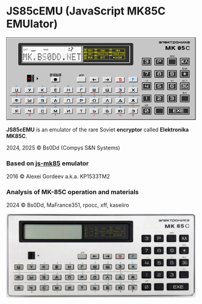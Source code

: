 # JS85cEMU (JavaScript MK85C EMUlator)

![JS85](https://raw.githubusercontent.com/Bs0Dd/JS85cEMU/master/bitmaps/js85c.png)

**JS85cEMU** is an emulator of the rare Soviet **encryptor** called **Elektronika MK85C**.

2024, 2025 © Bs0Dd (Compys S&N Systems)

### Based on [js-mk85](https://github.com/KP1533TM2/js-mk85) emulator
2016 © Alexei Gordeev a.k.a. KP1533TM2

### Analysis of MK-85C operation and materials
2024 © Bs0Dd, MaFrance351, rpocc, xff, kaseiiro

![Real MKC](https://raw.githubusercontent.com/Bs0Dd/JS85cEMU/master/bitmaps/realmk.jpg)
